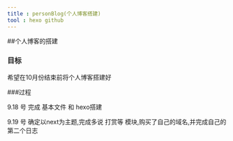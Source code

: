 ```yaml
---
title : personBlog(个人博客搭建)
tool : hexo github
---
```


##个人博客的搭建

### 目标

希望在10月份结束前将个人博客搭建好

###过程

9.18 号 完成 基本文件 和 hexo搭建

9.19 号 确定以next为主题,完成多说  打赏等 模块,购买了自己的域名,并完成自己的第二个日志  
